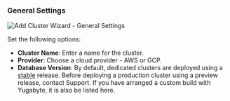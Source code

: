 <!--
+++
private = true
+++
-->

### General Settings

![Add Cluster Wizard - General Settings](/images/yb-cloud/cloud-addcluster-free2.png)

Set the following options:

- **Cluster Name**: Enter a name for the cluster.
- **Provider**: Choose a cloud provider - AWS or GCP.
- **Database Version**: By default, dedicated clusters are deployed using a [stable](../../../../faq/yugabytedb-managed-faq/#what-version-of-yugabytedb-does-my-cluster-run-on) release. Before deploying a production cluster using a preview release, contact Support. If you have arranged a custom build with Yugabyte, it is also be listed here.
